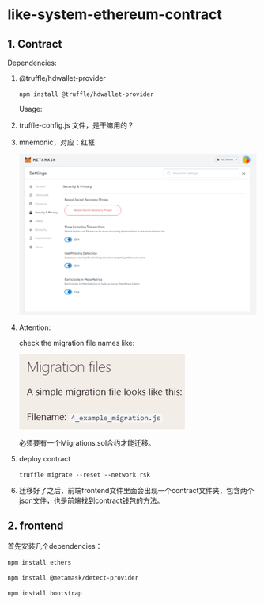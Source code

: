 # like-system-ethereum-contract

## 1. Contract

Dependencies:

1. @truffle/hdwallet-provider

   `npm install @truffle/hdwallet-provider`

   Usage: 

2. truffle-config.js 文件，是干嘛用的？

3. mnemonic，对应：红框

   ![image-20220429212006726](README.assets/image-20220429212006726.png)

4. Attention:

   check the migration file names like: 

   ![image-20220429213605171](README.assets/image-20220429213605171.png)

   必须要有一个Migrations.sol合约才能迁移。

5. deploy contract

   `truffle migrate --reset --network rsk`

6. 迁移好了之后，前端frontend文件里面会出现一个contract文件夹，包含两个json文件，也是前端找到contract钱包的方法。

## 2. frontend

首先安装几个dependencies：

`npm install ethers`

`npm install @metamask/detect-provider`

`npm install bootstrap`

